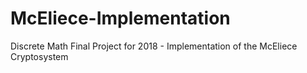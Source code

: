 # McEliece-Implementation
Discrete Math Final Project for 2018 - Implementation of the McEliece Cryptosystem
